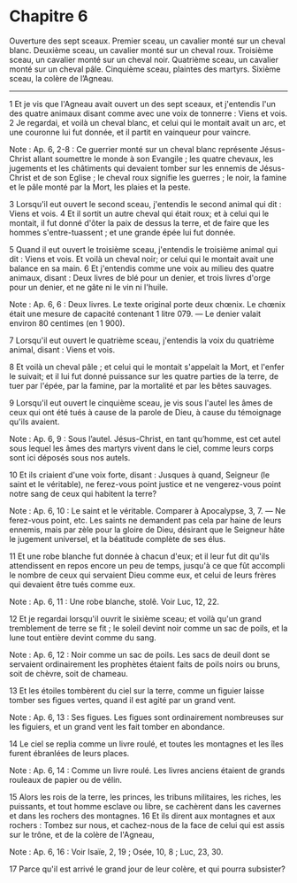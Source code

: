 # Chapitre 6

Ouverture des sept sceaux.
Premier sceau, un cavalier monté sur un cheval blanc.
Deuxième sceau, un cavalier monté sur un cheval roux.
Troisième sceau, un cavalier monté sur un cheval noir.
Quatrième sceau, un cavalier monté sur un cheval pâle.
Cinquième sceau, plaintes des martyrs.
Sixième sceau, la colère de l’Agneau.

***

1 Et je vis que l'Agneau avait ouvert un des sept sceaux, et j'entendis l'un des quatre animaux disant comme avec une voix de tonnerre : Viens et vois. 2 Je regardai, et voilà un cheval blanc, et celui qui le montait avait un arc, et une couronne lui fut donnée, et il partit en vainqueur pour vaincre.

<span class="bible-note">Note : </span> Ap. 6, 2-8 : Ce guerrier monté sur un cheval blanc représente Jésus-Christ allant soumettre le monde à son Evangile ; les quatre chevaux, les jugements et les châtiments qui devaient tomber sur les ennemis de Jésus-Christ et de son Eglise ; le cheval roux signifie les guerres ; le noir, la famine et le pâle monté par la Mort, les plaies et la peste.


3 Lorsqu'il eut ouvert le second sceau, j'entendis le second animal qui dit : Viens et vois. 4 Et il sortit un autre cheval qui était roux; et à celui qui le montait, il fut donné d'ôter la paix de dessus la terre, et de faire que les hommes s'entre-tuassent ; et une grande épée lui fut donnée.


5 Quand il eut ouvert le troisième sceau, j'entendis le troisième animal qui dit : Viens et vois. Et voilà un cheval noir; or celui qui le montait avait une balance en sa main. 6 Et j'entendis comme une voix au milieu des quatre animaux, disant : Deux livres de blé pour un denier, et trois livres d'orge pour un denier, et ne gâte ni le vin ni l'huile.

<span class="bible-note">Note : </span> Ap. 6, 6 : Deux livres. Le texte original porte deux chœnix. Le chœnix était une mesure de capacité contenant 1 litre 079. ― Le denier valait environ 80 centimes (en 1 900).


7 Lorsqu'il eut ouvert le quatrième sceau, j'entendis la voix du quatrième animal, disant : Viens et vois.

8 Et voilà un cheval pâle ; et celui qui le montait s'appelait la Mort, et l'enfer le suivait; et il lui fut donné puissance sur les quatre parties de la terre, de tuer par l'épée, par la famine, par la mortalité et par les bêtes sauvages.


9 Lorsqu'il eut ouvert le cinquième sceau, je vis sous l'autel les âmes de ceux qui ont été tués à cause de la parole de Dieu, à cause du témoignage qu'ils avaient.

<span class="bible-note">Note : </span> Ap. 6, 9 : Sous l’autel. Jésus-Christ, en tant qu’homme, est cet autel sous lequel les âmes des martyrs vivent dans le ciel, comme leurs corps sont ici déposés sous nos autels.

10 Et ils criaient d'une voix forte, disant : Jusques à quand, Seigneur (le saint et le véritable), ne ferez-vous point justice et ne vengerez-vous point notre sang de ceux qui habitent la terre?

<span class="bible-note">Note : </span> Ap. 6, 10 : Le saint et le véritable. Comparer à Apocalypse, 3, 7. ― Ne ferez-vous point, etc. Les saints ne demandent pas cela par haine de leurs ennemis, mais par zèle pour la gloire de Dieu, désirant que le Seigneur hâte le jugement universel, et la béatitude complète de ses élus.

11 Et une robe blanche fut donnée à chacun d'eux; et il leur fut dit qu'ils attendissent en repos encore un peu de temps, jusqu'à ce que fût accompli le nombre de ceux qui servaient Dieu comme eux, et celui de leurs frères qui devaient être tués comme eux.

<span class="bible-note">Note : </span> Ap. 6, 11 : Une robe blanche, stolê. Voir Luc, 12, 22.


12 Et je regardai lorsqu'il ouvrit le sixième sceau; et voilà qu'un grand tremblement de terre se fit ; le soleil devint noir comme un sac de poils, et la lune tout entière devint comme du sang.

<span class="bible-note">Note : </span> Ap. 6, 12 : Noir comme un sac de poils. Les sacs de deuil dont se servaient ordinairement les prophètes étaient faits de poils noirs ou bruns, soit de chèvre, soit de chameau.

13 Et les étoiles tombèrent du ciel sur la terre, comme un figuier laisse tomber ses figues vertes, quand il est agité par un grand vent.

<span class="bible-note">Note : </span> Ap. 6, 13 : Ses figues. Les figues sont ordinairement nombreuses sur les figuiers, et un grand vent les fait tomber en abondance.

14 Le ciel se replia comme un livre roulé, et toutes les montagnes et les îles furent ébranlées de leurs places.

<span class="bible-note">Note : </span> Ap. 6, 14 : Comme un livre roulé. Les livres anciens étaient de grands rouleaux de papier ou de vélin.

15 Alors les rois de la terre, les princes, les tribuns militaires, les riches, les puissants, et tout homme esclave ou libre, se cachèrent dans les cavernes et dans les rochers des montagnes. 16 Et ils dirent aux montagnes et aux rochers : Tombez sur nous, et cachez-nous de la face de celui qui est assis sur le trône, et de la colère de l'Agneau,

<span class="bible-note">Note : </span> Ap. 6, 16 : Voir Isaïe, 2, 19 ; Osée, 10, 8 ; Luc, 23, 30.

17 Parce qu'il est arrivé le grand jour de leur colère, et qui pourra subsister?

